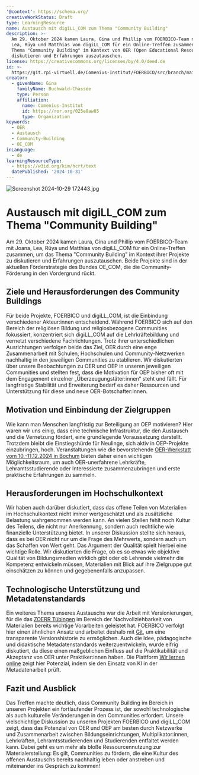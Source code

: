 ```yaml
---
'@context': https://schema.org/
creativeWorkStatus: Draft
type: LearningResource
name: Austausch mit digiLL_COM zum Thema "Community Building"
description: >-
  Am 29. Oktober 2024 kamen Laura, Gina und Phillip vom FOERBICO-Team mit Joana,
  Lea, Rüya und Matthias von digiLL_COM für ein Online-Treffen zusammen, um das
  Thema "Community Building" im Kontext von OER (Open Educational Resources) zu
  diskutieren und Erfahrungen auszutauschen. 
license: https://creativecommons.org/licenses/by/4.0/deed.de
id: >-
  https://git.rpi-virtuell.de/Comenius-Institut/FOERBICO/src/branch/main/Blog/2024-10-30-Austausch-digiLL.md
creator:
  - givenName: Gina
    familyName: Buchwald-Chassée
    type: Person
    affiliation:
      name: Comenius-Institut
      id: https://ror.org/025e8aw85
      type: Organization
keywords:
  - OER
  - Austausch
  - Community-Building
  - OE_COM
inLanguage:
  - de
learningResourceType:
  - https://w3id.org/kim/hcrt/text
  datePublished: '2024-10-31'
---
```


![Screenshot 2024-10-29 172443.jpg](/attachments/7fd2ed34-e646-414d-8985-d11af51ce240)

# Austausch mit digiLL_COM zum Thema "Community Building"

Am 29. Oktober 2024 kamen Laura, Gina und Phillip vom FOERBICO-Team mit Joana, Lea, Rüya und Matthias von digiLL_COM für ein Online-Treffen zusammen, um das Thema "Community Building" im Kontext ihrer Projekte zu diskutieren und Erfahrungen auszutauschen. Beide Projekte sind in der aktuellen Förderstrategie des Bundes OE_COM, die die Community-Förderung in den Vordergrund rückt.  

## Ziele und Herausforderungen des Community Buildings

Für beide Projekte, FOERBICO und digiLL_COM, ist die Einbindung verschiedener Akteur:innen entscheidend. Während FOERBICO sich auf den Bereich der religiösen Bildung und religiosbezogene Communities fokussiert, konzentriert sich digiLL_COM auf die Lehrkräftebildung und vernetzt verschiedene Fachrichtungen. Trotz ihrer unterschiedlichen Ausrichtungen verfolgen beide das Ziel, OER durch eine enge Zusammenarbeit mit Schulen, Hochschulen und Community-Netzwerken nachhaltig in den jeweiligen Communities zu etablieren. Wir diskutierten über unsere Beobachtungen zu OER und OEP in unseren jeweiligen Communities und stellten fest, dass die Motivation für OEP bisher oft mit dem Engagement einzelner „Überzeugungstäter:innen“ steht und fällt. Für langfristige Stabilität und Erweiterung bedarf es daher Ressourcen und Unterstützung für diese und neue OER-Botschafter:innen.

## Motivation und Einbindung der Zielgruppen

Wie kann man Menschen langfristig zur Beteiligung an OEP motivieren? Hier waren wir uns einig, dass eine technische Infrastruktur, die den Austausch und die Vernetzung fördert, eine grundlegende Voraussetzung darstellt. Trotzdem bleibt die Einstiegshürde für Neulinge, sich aktiv in OEP-Projekte einzubringen, hoch. Veranstaltungen wie die bevorstehende [OER-Werkstatt vom 10.-11.12.2024 in Bochum](https://digill.de/oer-werkstatt/) bieten daher einen wichtigen Möglichkeitsraum, um auch OER-unerfahrene Lehrkräfte, Lehramtsstudierende oder Interessierte zusammenzubringen und erste praktische Erfahrungen zu sammeln.

## Herausforderungen im Hochschulkontext

Wir haben auch darüber diskutiert, dass das offene Teilen von Materialien im Hochschulkontext nicht immer wertgeschätzt und als zusätzliche Belastung wahrgenommen werden kann. An vielen Stellen fehlt noch Kultur des Teilens, die nicht nur Anerkennung, sondern auch rechtliche wie finanzielle Unterstützung bietet. In unserer Diskussion stellte sich heraus, dass es bei OER nicht nur um die Frage des Mehrwerts, sondern auch um das Schaffen von Wert geht. Das Argument der Qualität spielt hierbei eine wichtige Rolle. Wir diskutierten die Frage, ob es so etwas wie objektive Qualität von Bildungsmedien wirklich gibt oder ob Lehrende vielmehr die Kompetenz entwickeln müssen, Materialien mit Blick auf ihre Zielgruppe gut einschätzen zu können und gegebenenfalls anzupassen.

## Technologische Unterstützung und Metadatenstandards

Ein weiteres Thema unseres Austauschs war die Arbeit mit Versionierungen, für die das [ZOERR Tübingen](https://www.oerbw.de) im Bereich der Nachvollziehbarkeit von Materialien bereits wichtige Vorarbeiten geleistet hat. FOERBICO verfolgt hier einen ähnlichen Ansatz und arbeitet deshalb mit [Git](https://git.rpi-virtuell.de/Comenius-Institut/fOERbico/issues), um eine transparente Versionshistorie zu ermöglichen. Auch die Idee, pädagogische und didaktische Metadatenstandards weiterzuentwickeln, wurde eifrig diskutiert, da diese einen maßgeblichen Einfluss auf die Praktikabilität und Akzeptanz von OER unter Praktiker:innen haben. Die Plattform [Wir lernen online](https://wirlernenonline.de) zeigt hier Potenzial, indem sie den Einsatz von KI in der Metadatenarbeit prüft.

## Fazit und Ausblick

Das Treffen machte deutlich, dass Community Building im Bereich in unseren Projekten ein fortlaufender Prozess ist, der sowohl technologische als auch kulturelle Veränderungen in den Communities erfordert. Unsere vielschichtige Diskussion zu unseren Projekten FOERBICO und digiLL_COM zeigt, dass das Potenzial von OER und OEP am besten durch Netzwerke und Zusammenarbeit zwischen Bildungseinrichtungen, Multiplikator:innen, Lehrkräften, Lehramtsstudierenden und Studierenden entfaltet werden kann. Dabei geht es um mehr als bloße Ressourcennutzung zur Materialerstellung: Es gilt, Communities zu fördern, die eine Kultur des offenen Austauschs bereits nachhaltig leben oder anstreben und miteinander ins Gespräch zu kommen!
